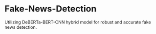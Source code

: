 # Fake-News-Detection
Utilizing DeBERTa-BERT-CNN hybrid model for robust and accurate fake news detection.
